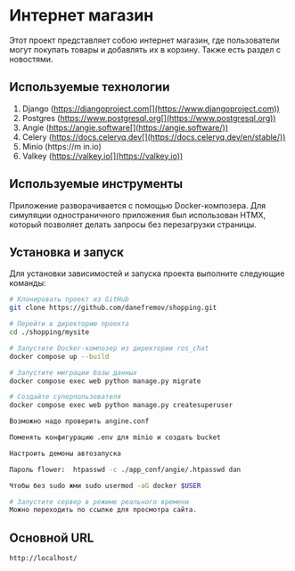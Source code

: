 # Интернет магазин

Этот проект представляет собою интернет магазин, где пользователи могут покупать товары и добавлять их в корзину.
Также есть раздел с новостями. 



## Используемые технологии
1. Django (https://djangoproject.com[](https://www.djangoproject.com))
2. Postgres (https://www.postgresql.org[](https://www.postgresql.org))
3. Angie (https://angie.software[](https://angie.software/))
4. Celery (https://docs.celeryq.dev[](https://docs.celeryq.dev/en/stable/))
5. Minio (https://m in.io[](https://min.io))
6. Valkey (https://valkey.io[](https://valkey.io))

## Используемые инструменты
Приложение разворачивается с помощью Docker-композера.
Для симуляции одностраничного приложения был использован HTMX, который позволяет делать запросы без перезагрузки страницы.

## Установка и запуск
Для установки зависимостей и запуска проекта выполните следующие команды:

```sh
# Клонировать проект из GitHub
git clone https://github.com/danefremov/shopping.git

# Перейти в директорию проекта
cd ./shopping/mysite

# Запустите Docker-композер из директории ros_chat
docker compose up --build

# Запустите миграции базы данных
docker compose exec web python manage.py migrate

# Создайте суперпользователя
docker compose exec web python manage.py createsuperuser

Возможно надо проверить angine.conf

Поменять конфигурацию .env для minio и создать bucket

Настроить демоны автозапуска 

Пароль flower:  htpasswd -c ./app_conf/angie/.htpasswd dan

Чтобы без sudo жми sudo usermod -aG docker $USER

# Запустите сервер в режиме реального времени
Можно переходить по ссылке для просмотра сайта.
```


## Основной URL
`http://localhost/`
